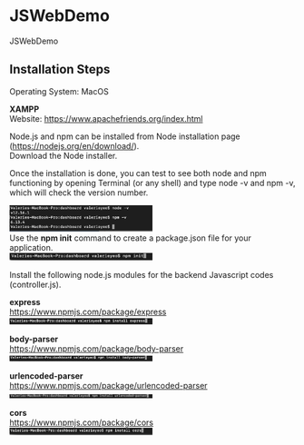# JSWebDemo
JSWebDemo

<H2> Installation Steps </H2>

Operating System: MacOS <br/>

<strong>XAMPP</strong> <br/>
Website: https://www.apachefriends.org/index.html

Node.js and npm can be installed from Node installation page (https://nodejs.org/en/download/). <br/>
Download the Node installer. <br/>

Once the installation is done, you can test to see both node and npm functioning by opening Terminal (or any shell) and type node -v and npm -v, which will check the version number.

<img src="images/VersionNumber.png" width="50%" height="50%"> <br/>
Use the <strong>npm init</strong> command to create a package.json file for your application. <br/>
<img src="images/Npm_init.png" width="50%" height="50%"> <br/>

Install the following node.js modules for the backend Javascript codes (controller.js). <br/>

<strong> express </strong> <br/>
https://www.npmjs.com/package/express <br/>
<img src="images/Npm_express.png" width="50%" height="50%"> <br/>

<strong> body-parser </strong> <br/>
https://www.npmjs.com/package/body-parser <br/>
<img src="images/Npm_body_parser.png" width="50%" height="50%"> <br/>

<strong> urlencoded-parser </strong> <br/>
https://www.npmjs.com/package/urlencoded-parser <br/>
<img src="images/Npm_urlencoded_parser.png" width="50%" height="50%"> <br/>

<strong> cors </strong> <br/>
https://www.npmjs.com/package/cors <br/>
<img src="images/Npm_cors.png" width="50%" height="50%"> <br/>
